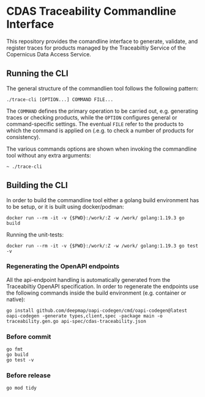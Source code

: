# CDAS Traceability Commandline Interface
This repository provides the comandline interface to generate, validate, and register traces for products managed by the Traceabiltiy Service of the Copernicus Data Access Service.

## Running the CLI
The general structure of the commandlien tool follows the following pattern:
```
./trace-cli [OPTION...] COMMAND FILE...
```
The `COMMAND` defines the primary operation to be carried out, e.g. generating traces or checking products, while the `OPTION` configures general or command-specific settings. The eventual `FILE` refer to the products to which the command is applied on (.e.g. to check a number of products for consistency). 

The various commands options are shown when invoking the commandline tool without any extra arguments:
```
~ ./trace-cli
```

## Building the CLI
In order to build the commandline tool either a golang build environment has to be setup, or it is built using docker/podman:
```
docker run --rm -it -v {$PWD}:/work/:Z -w /work/ golang:1.19.3 go build
```

Running the unit-tests:
```
docker run --rm -it -v {$PWD}:/work/:Z -w /work/ golang:1.19.3 go test -v
```

### Regenerating the OpenAPI endpoints
All the api-endpoint handling is automatically generated from the Traceabiltiy OpenAPI specification. In order to regenerate the endpoints use the following commands inside the build environment (e.g. container or native):
```
go install github.com/deepmap/oapi-codegen/cmd/oapi-codegen@latest
oapi-codegen -generate types,client,spec -package main -o traceability.gen.go api-spec/cdas-traceability.json
```

### Before commit
```
go fmt
go build
go test -v
```

### Before release
```
go mod tidy
```
